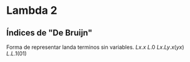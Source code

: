 # Lambda 2
## Índices de "De Bruijn"
Forma de representar landa terminos sin variables.
$Lx.x$
$L.0$
$Lx.Ly.x(yx)$
$L.L.1(01)$